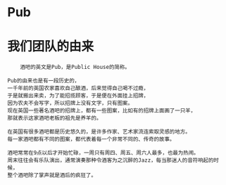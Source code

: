 # Pub
# 我们团队的由来

        酒吧的英文是Pub，是Public House的简称。

	Pub的由来也是有一段历史的，
	一千年前的英国农家喜欢自己酿酒，后来觉得自己喝不过瘾，
	于是就搬出来卖，为了能招揽顾客，于是便在外面挂上招牌，
	因为农夫不会写字，所以招牌上没有文字，只有图案。
	现在英国一些著名酒吧的招牌上，都有一些图案，比如有的招牌上面画了一只羊，
	那就表示这家酒吧老板的祖先是养羊的。

	在英国有很多酒吧都是历史悠久的，是许多作家、艺术家流连索取灵感的地方。
	每一家酒吧都有不同的图案，都代表着每一个非常不同的、传奇的故事。

	酒吧常常在9点以后才开始忙碌，一周只有周四、周五、周六人最多，也最为热闹。
	周末往往会有乐队演出，通常演奏那种令酒客为之沉醉的Jazz，每当那迷人的音符响起的时候，
	整个酒吧除了掌声就是酒后的疯狂了。

